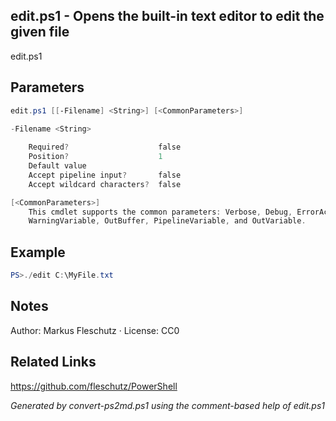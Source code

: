 ## edit.ps1 - Opens the built-in text editor to edit the given file

edit.ps1 <filename>

## Parameters
```powershell
edit.ps1 [[-Filename] <String>] [<CommonParameters>]

-Filename <String>
    
    Required?                    false
    Position?                    1
    Default value                
    Accept pipeline input?       false
    Accept wildcard characters?  false

[<CommonParameters>]
    This cmdlet supports the common parameters: Verbose, Debug, ErrorAction, ErrorVariable, WarningAction, 
    WarningVariable, OutBuffer, PipelineVariable, and OutVariable.
```

## Example
```powershell
PS>./edit C:\MyFile.txt
```


## Notes
Author: Markus Fleschutz · License: CC0

## Related Links
https://github.com/fleschutz/PowerShell

*Generated by convert-ps2md.ps1 using the comment-based help of edit.ps1*
